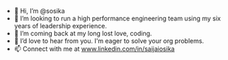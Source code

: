 - 👋 Hi, I’m @sosika
- 👀 I’m looking to run a high performance engineering team using my six years of leadership experience. 
- 🌱 I’m coming back at my long lost love, coding. 
- 💞️ I’d love to hear from you. I'm eager to solve your org problems. 
- 📫 Connect with me at www.linkedin.com/in/saijaiosika 

<!---
sosika/sosika is a ✨ special ✨ repository because its `README.md` (this file) appears on your GitHub profile.
You can click the Preview link to take a look at your changes.
--->
